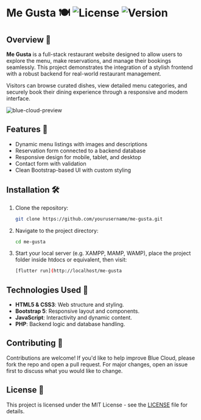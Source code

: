 # Me Gusta 🍽️ ![License](https://img.shields.io/badge/license-MIT-green) ![Version](https://img.shields.io/badge/version-1.0-blue)

## Overview 📝

**Me Gusta**  is a full-stack restaurant website designed to allow users to explore the menu, make reservations, and manage their bookings seamlessly. This project demonstrates the integration of a stylish frontend with a robust backend for real-world restaurant management.

Visitors can browse curated dishes, view detailed menu categories, and securely book their dining experience through a responsive and modern interface.

![blue-cloud-preview](https://github.com/user-attachments/assets/60778862-125b-425f-9f93-808d2fda3127)


## Features 🚀

- Dynamic menu listings with images and descriptions
- Reservation form connected to a backend database
- Responsive design for mobile, tablet, and desktop
- Contact form with validation
- Clean Bootstrap-based UI with custom styling



## Installation 🛠️

1. Clone the repository:
   ```bash
   git clone https://github.com/yourusername/me-gusta.git

2. Navigate to the project directory:
   ```bash
   cd me-gusta
   
4. Start your local server (e.g. XAMPP, MAMP, WAMP), place the project folder inside htdocs or equivalent, then visit:
   ```bash
   [flutter run](http://localhost/me-gusta


## Technologies Used 🧰
- **HTML5 & CSS3**: Web structure and styling.
- **Bootstrap 5**: Responsive layout and components.
- **JavaScript**: Interactivity and dynamic content.
- **PHP**: Backend logic and database handling.


## Contributing 🤝
Contributions are welcome! If you'd like to help improve Blue Cloud, please fork the repo and open a pull request. For major changes, open an issue first to discuss what you would like to change.

## License 📄
This project is licensed under the MIT License - see the [LICENSE](https://github.com/nikosmelakis/me-gusta/blob/main/LICENSE) file for details.
